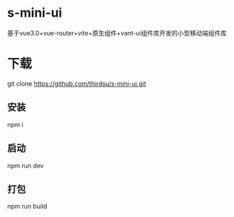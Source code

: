 # s-mini-ui
基于vue3.0+vue-router+vite+原生组件+vant-ui组件库开发的小型移动端组件库

# 下载
git clone https://github.com/thirdsu/s-mini-ui.git

## 安装
npm i

## 启动
npm run dev

## 打包
npm run build

